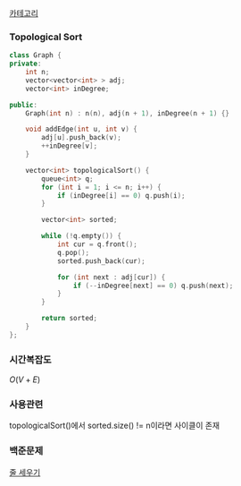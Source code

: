 [카테고리](/README.md)
### Topological Sort
```cpp
class Graph {
private:
    int n;
    vector<vector<int> > adj;
    vector<int> inDegree;

public:
    Graph(int n) : n(n), adj(n + 1), inDegree(n + 1) {}

    void addEdge(int u, int v) {
        adj[u].push_back(v);
        ++inDegree[v];
    }

    vector<int> topologicalSort() {
        queue<int> q;
        for (int i = 1; i <= n; i++) {
            if (inDegree[i] == 0) q.push(i);
        }

        vector<int> sorted;

        while (!q.empty()) {
            int cur = q.front();
            q.pop();
            sorted.push_back(cur);

            for (int next : adj[cur]) {
                if (--inDegree[next] == 0) q.push(next);
            }
        }

        return sorted;
    }
};
```
### 시간복잡도 
$O(V + E)$

### 사용관련
topologicalSort()에서 sorted.size() != n이라면 사이클이 존재

### 백준문제
[줄 세우기](https://www.acmicpc.net/problem/2252)